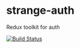 # strange-auth

Redux toolkit for auth

[![Build Status](https://travis-ci.org/BigRoomStudios/strange-auth.svg?branch=master)](https://travis-ci.org/BigRoomStudios/strange-auth)
